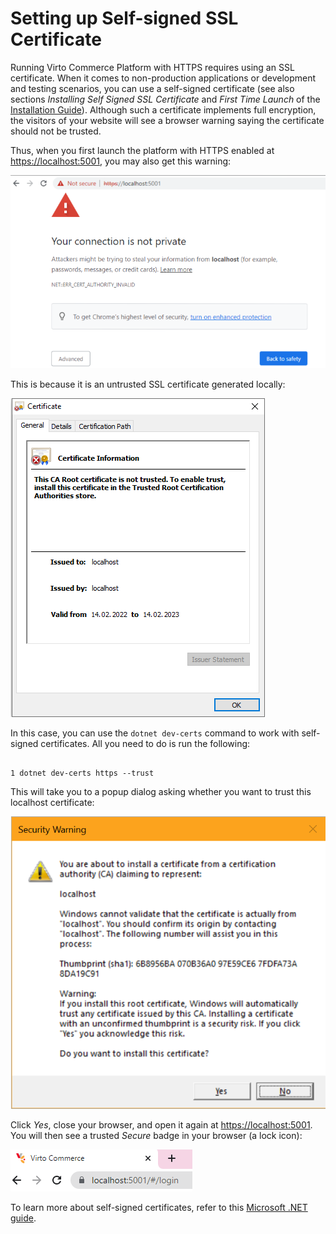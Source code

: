 ﻿# Setting up Self-signed SSL Certificate
Running Virto Commerce Platform with HTTPS requires using an SSL certificate. When it comes to non-production applications or development and testing scenarios, you can use a self-signed certificate (see also sections *Installing Self Signed SSL Certificate* and *First Time Launch* of the [Installation Guide](https://github.com/VirtoCommerce/vc-platform/blob/new_docs/docs/v2.0/dev_docs/Getting-Started/Installation-Guide/Installing-on-Windows/02-installation-windows-on-premises-precompiled-binaries.md)). Although such a certificate implements full encryption, the visitors of your website will see a browser warning saying the certificate should not be trusted.

Thus, when you first launch the platform with HTTPS enabled at [https://localhost:5001](https://localhost:5001/), you may also get this warning:

![Your Connection Is Not Private screen](media/01-your-connection-is-not-private-screen.png)

This is because it is an untrusted SSL certificate generated locally:

![Locally generated certificate](media/02-locally-generated-cert.png)

In this case, you can use the `dotnet dev-certs` command to work with self-signed certificates. All you need to do is run the following:

```

1 dotnet dev-certs https --trust

```

This will take you to a popup dialog asking whether you want to trust this localhost certificate:

![Trust certificate security warning](media/03-trust-cert-security-warning.png)

Click *Yes*, close your browser, and open it again at [https://localhost:5001](https://localhost:5001/). You will then see a trusted *Secure* badge in your browser (a lock icon):


![Secure connection badge](media/04-secure-badge-in-browser.png)


To learn more about self-signed certificates, refer to this [Microsoft .NET guide](https://docs.microsoft.com/en-us/dotnet/core/additional-tools/self-signed-certificates-guide).


